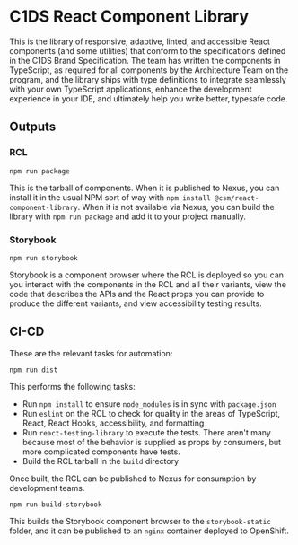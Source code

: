 # C1DS React Component Library

This is the library of responsive, adaptive, linted, and accessible React components (and some utilities) that conform 
to the specifications defined in the C1DS Brand Specification. The team has written the components in TypeScript, as 
required for all components by the Architecture Team on the program, and the library ships with type definitions to
integrate seamlessly with your own TypeScript applications, enhance the development experience in your IDE, and ultimately 
help you write better, typesafe code.

## Outputs

### RCL

`npm run package`

This is the tarball of components. When it is published to Nexus, you can install it in the usual NPM sort of way 
with `npm install @csm/react-component-library`. When it is not available via Nexus, you can build the library with `npm run package`
and add it to your project manually.

### Storybook

`npm run storybook`

Storybook is a component browser where the RCL is deployed so you can you interact with the components in the RCL and all
their variants, view the code that describes the APIs and the React props you can provide to produce the different variants,
and view accessibility testing results.   

## CI-CD

These are the relevant tasks for automation:

`npm run dist`

This performs the following tasks:
- Run `npm install` to ensure `node_modules` is in sync with `package.json`
- Run `eslint` on the RCL to check for quality in the areas of TypeScript, React, React Hooks, accessibility, and formatting
- Run `react-testing-library` to execute the tests. There aren't many because most of the behavior is supplied as props by
  consumers, but more complicated components have tests.
- Build the RCL tarball in the `build` directory

Once built, the RCL can be published to Nexus for consumption by development teams.

`npm run build-storybook`

This builds the Storybook component browser to the `storybook-static` folder, and it can be published to an
`nginx` container deployed to OpenShift.
